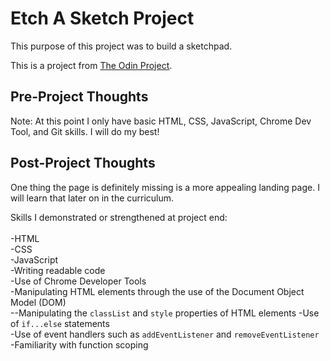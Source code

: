 # Etch A Sketch Project

This purpose of this project was to build a sketchpad.

This is a project from [The Odin Project](https://www.theodinproject.com/courses/web-development-101/lessons/etch-a-sketch-project).


## Pre-Project Thoughts

Note: At this point I only have basic HTML, CSS, JavaScript, Chrome Dev Tool, and Git skills.
I will do my best!

## Post-Project Thoughts

One thing the page is definitely missing is a more appealing landing page.
I will learn that later on in the curriculum.

Skills I demonstrated or strengthened at project end: <br>   
-HTML <br>
-CSS <br>
-JavaScript <br>
-Writing readable code <br>
-Use of Chrome Developer Tools <br>
-Manipulating HTML elements through the use of the Document Object Model (DOM) <br>
	--Manipulating the `classList` and `style` properties of HTML elements
-Use of `if...else` statements <br>
-Use of event handlers such as `addEventListener` and `removeEventListener` <br>
-Familiarity with function scoping